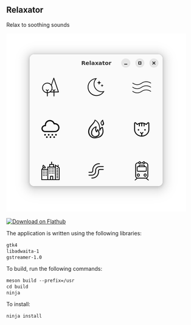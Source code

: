 ## Relaxator

Relax to soothing sounds

![Relaxator](data/screenshot.png)

<a href='https://flathub.org/apps/details/com.github.alexkdeveloper.relaxator' target="_blank"><img width='240' alt='Download on Flathub' src='https://flathub.org/assets/badges/flathub-badge-en.png'/></a>

The application is written using the following libraries:

```
gtk4
libadwaita-1
gstreamer-1.0
```
To build, run the following commands:
```
meson build --prefix=/usr
cd build
ninja
```
To install:
```
ninja install
```
